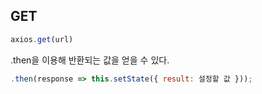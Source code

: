 ## GET

```javascript
axios.get(url)
```

.then을 이용해 반환되는 값을 얻을 수 있다.
```javascript
.then(response => this.setState({ result: 설정할 값 }));
```
